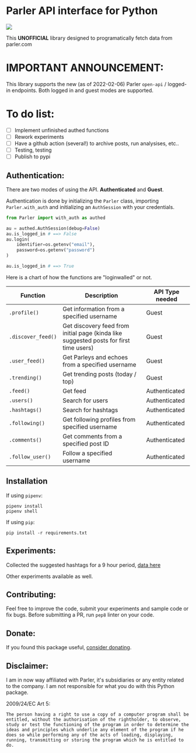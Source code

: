 # Parler API interface for Python

![](https://i.imgur.com/eWJwdk2.jpg)

This **UNOFFICIAL** library designed to programatically fetch data from parler.com

# IMPORTANT ANNOUNCEMENT:

This library supports the new (as of 2022-02-06) Parler `open-api` / logged-in endpoints. Both logged in and guest modes are supported.

# To do list:

- [ ] Implement unfinished authed functions
- [ ] Rework experiments
- [ ] Have a github action (several!) to archive posts, run analysises, etc..
- [ ] Testing, testing
- [ ] Publish to pypi

## Authentication:

There are two modes of using the API. **Authenticated** and **Guest**.

Authentication is done by initializing the `Parler` class, importing `Parler.with_auth` and initializing an `AuthSession` with your credentials.

```python
from Parler import with_auth as authed

au = authed.AuthSession(debug=False)
au.is_logged_in # ==> False
au.login(
	identifier=os.getenv("email"),
	password=os.getenv("password")
)

au.is_logged_in # ==> True
```

Here is a chart of how the functions are "loginwalled" or not.

| Function           | Description                                                                            | API Type needed |
|--------------------|----------------------------------------------------------------------------------------|-----------------|
| `.profile()`       | Get information from a specified username                                              | Guest           |
| `.discover_feed()` | Get discovery feed from initial page (kinda like suggested posts for first time users) | Guest           |
| `.user_feed()`     | Get Parleys and echoes from a specified username                                       | Guest           |
| `.trending()`      | Get trending posts (today / top)                                                       | Guest           |
| `.feed()`          | Get feed                                                                               | Authenticated   |
| `.users()`         | Search for users                                                                       | Authenticated   |
| `.hashtags()`      | Search for hashtags                                                                    | Authenticated   |
| `.following()`     | Get following profiles from specified username                                         | Authenticated   |
| `.comments()`      | Get comments from a specified post ID                                                  | Authenticated   |
| `.follow_user()`   | Follow a specified username                                                            | Authenticated   |

## Installation

If using `pipenv`:

```
pipenv install
pipenv shell
```

If using `pip`:

```
pip install -r requirements.txt
```

## Experiments:

Collected the suggested hashtags for a 9 hour period, [data here](./sampledata/hashtags.csv)

Other experiments available as well.

## Contributing:

Feel free to improve the code, submit your experiments and sample code or fix bugs. Before submitting a PR, run `pep8` linter on your code.

## Donate:

If you found this package useful, [consider donating](https://paypal.me/konradit).

## Disclaimer:

I am in now way affiliated with Parler, it's subsidiaries or any entity related to the company. I am not responsible for what you do with this Python package.

2009/24/EC Art 5:

```
The person having a right to use a copy of a computer program shall be entitled, without the authorisation of the rightholder, to observe, study or test the functioning of the program in order to determine the ideas and principles which underlie any element of the program if he does so while performing any of the acts of loading, displaying, running, transmitting or storing the program which he is entitled to do.
```

